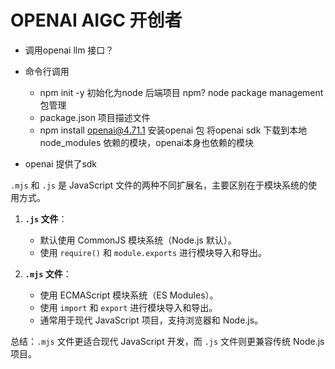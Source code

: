 # OPENAI AIGC 开创者

- 调用openai llm 接口？
- 命令行调用
     - npm init -y 初始化为node 后端项目
        npm? node package management 包管理
     - package.json 项目描述文件
     - npm install openai@4.71.1     安装openai 包
         将openai sdk 下载到本地 node_modules
         依赖的模块，openai本身也依赖的模块

- openai 提供了sdk



`.mjs` 和 `.js` 是 JavaScript 文件的两种不同扩展名，主要区别在于模块系统的使用方式。

1. **`.js` 文件**：
   - 默认使用 CommonJS 模块系统（Node.js 默认）。
   - 使用 `require()` 和 `module.exports` 进行模块导入和导出。

2. **`.mjs` 文件**：
   - 使用 ECMAScript 模块系统（ES Modules）。
   - 使用 `import` 和 `export` 进行模块导入和导出。
   - 通常用于现代 JavaScript 项目，支持浏览器和 Node.js。

总结：`.mjs` 文件更适合现代 JavaScript 开发，而 `.js` 文件则更兼容传统 Node.js 项目。
